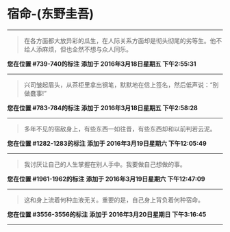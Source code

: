 # 宿命-(东野圭吾)

---

> 在各方面都大放异彩的瓜生，在人际关系方面却是彻头彻尾的劣等生。他不给人添麻烦，但也全然不想与众人同乐。

**您在位置 #739-740的标注** **添加于 2016年3月18日星期五 下午2:55:31**

---

> 兴司皱起眉头，从茶柜里拿出钢笔，默默地在信上签名，然后低声说：“别做蠢事!”

**您在位置 #783-784的标注** **添加于 2016年3月18日星期五 下午2:58:28**

---

> 多年不见的宿敌身上，有些东西一如往昔，有些东西却和以前判若云泥。

**您在位置 #1282-1283的标注** **添加于 2016年3月19日星期六 下午12:05:49**

---

> 我讨厌让自己的人生掌握在别人手中。我要做自己想做的事。

**您在位置 #1961-1962的标注** **添加于 2016年3月19日星期六 下午12:47:09**

---

> 这和身上流着何种血液无关。重要的是，自己身上背负着何种宿命。

**您在位置 #3556-3556的标注** **添加于 2016年3月20日星期日 下午3:16:45**

---

